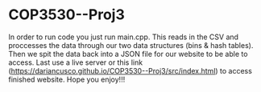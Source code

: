 # COP3530--Proj3
In order to run code you just run main.cpp. This reads in the CSV and proccesses the data through our two
data structures (bins & hash tables). Then we spit the data back into a JSON file for our website to be able to access. Last use a live server or this link (https://dariancusco.github.io/COP3530--Proj3/src/index.html) to access finished website. Hope you enjoy!!!
